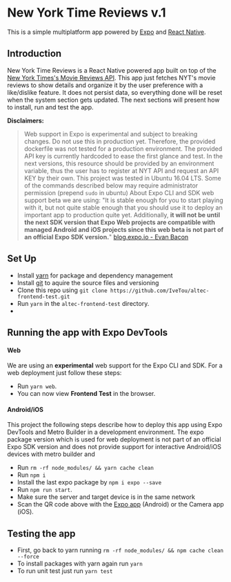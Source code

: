 # New York Time Reviews v.1

This is a simple multiplatform app powered by [Expo](https://docs.expo.io) and [React Native](https://facebook.github.io/react-native/docs/getting-started).

## Introduction

New York Time Reviews is a React Native powered app built on top of the  [New York Times's Movie Reviews API](https://developer.nytimes.com/docs/movie-reviews-api/1/overview). This app just fetches NYT's movie reviews to show details and organize it by the user preference with a like/dislike feature. It does not persist data, so everything done will be reset when the system section gets updated. 
The next sections will present how to install, run and test the app.

**Disclaimers:**
> Web support in Expo is experimental and subject to breaking changes. Do not use this in production yet. Therefore, the provided dockerfile was not tested for a production environment.
> The provided API key is currently hardcoded to ease the first glance and test. In the next versions, this resource should be provided by an environment variable, thus the user has to register at NYT API and request an API KEY by their own.
> This project was tested in Ubuntu 16.04 LTS. Some of the commands described below may require administrator permission (prepend `sudo` in ubuntu) 
> About Expo CLI and SDK web support beta we are using: "It is stable enough for you to start playing with it, but not quite stable enough that you should use it to deploy an important app to production quite yet. Additionally, **it will not be until the next SDK version that Expo Web projects are compatible with managed Android and iOS projects since this web beta is not part of an official Expo SDK version.**" [blog.expo.io - Evan Bacon](https://blog.expo.io/expo-cli-and-sdk-web-support-beta-d0c588221375)


## Set Up

- Install [yarn](https://yarnpkg.com/en/docs/install) for package and dependency management
- Install [git](https://git-scm.com/book/en/v2/Getting-Started-Installing-Git) to aquire the source files and versioning
- Clone this repo using `git clone https://github.com/IveTou/altec-frontend-test.git`
- Run `yarn` in the `altec-frontend-test` directory.
- 
## Running the app with Expo DevTools

#### Web

We are using an **experimental** web support for the Expo CLI and SDK.
For a web deployment just follow these steps:

- Run `yarn web`.
- You can now view **Frontend Test** in the browser.

#### Android/iOS
This project the following steps describe how to deploy this app using Expo DevTools and Metro Builder in a development environment. The expo package version which is used for web deployment is not part of an official Expo SDK version and  does not provide support for interactive Android/iOS devices with metro builder and 

- Run `rm -rf node_modules/ && yarn cache clean`
- Run `npm i`
- Install the last expo package by `npm i expo --save`
- Run `npm run start`.
- Make sure the server and target device is in the same network
- Scan the QR code above with the [Expo app](https://play.google.com/store/apps/details?id=host.exp.exponent&hl=pt_BR) (Android) or the Camera app (iOS).

## Testing the app
- First, go back to yarn running `rm -rf node_modules/ && npm cache clean --force` 
- To install packages with yarn again run `yarn` 
- To run unit test just run `yarn test`


